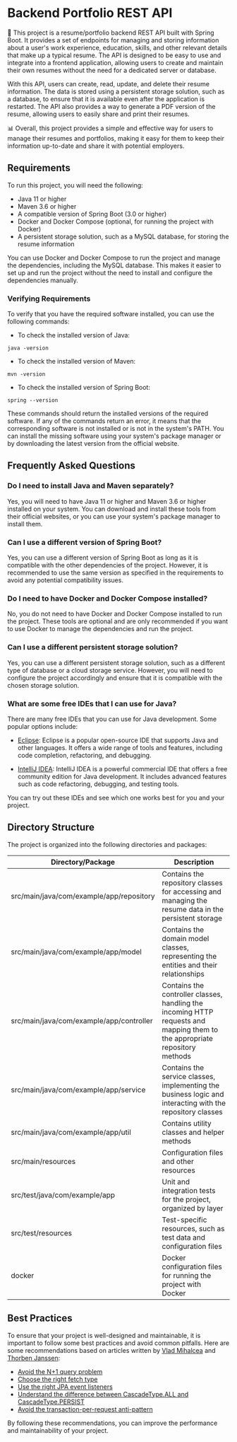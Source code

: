 # Backend Portfolio REST API

📄 This project is a resume/portfolio backend REST API built with Spring Boot. It provides a set of endpoints for managing and storing information about a user's work experience, education, skills, and other relevant details that make up a typical resume. The API is designed to be easy to use and integrate into a frontend application, allowing users to create and maintain their own resumes without the need for a dedicated server or database.

With this API, users can create, read, update, and delete their resume information. The data is stored using a persistent storage solution, such as a database, to ensure that it is available even after the application is restarted. The API also provides a way to generate a PDF version of the resume, allowing users to easily share and print their resumes.

📊 Overall, this project provides a simple and effective way for users to manage their resumes and portfolios, making it easy for them to keep their information up-to-date and share it with potential employers.

## Requirements

To run this project, you will need the following:

- Java 11 or higher
- Maven 3.6 or higher
- A compatible version of Spring Boot (3.0 or higher)
- Docker and Docker Compose (optional, for running the project with Docker)
- A persistent storage solution, such as a MySQL database, for storing the resume information

You can use Docker and Docker Compose to run the project and manage the dependencies, including the MySQL database. This makes it easier to set up and run the project without the need to install and configure the dependencies manually.

### Verifying Requirements

To verify that you have the required software installed, you can use the following commands:

- To check the installed version of Java:

```
java -version
```

- To check the installed version of Maven:

```
mvn -version
```

- To check the installed version of Spring Boot:

```
spring --version
```

These commands should return the installed versions of the required software. If any of the commands return an error, it means that the corresponding software is not installed or is not in the system's PATH. You can install the missing software using your system's package manager or by downloading the latest version from the official website.

## Frequently Asked Questions

### Do I need to install Java and Maven separately?

Yes, you will need to have Java 11 or higher and Maven 3.6 or higher installed on your system. You can download and install these tools from their official websites, or you can use your system's package manager to install them.

### Can I use a different version of Spring Boot?

Yes, you can use a different version of Spring Boot as long as it is compatible with the other dependencies of the project. However, it is recommended to use the same version as specified in the requirements to avoid any potential compatibility issues.

### Do I need to have Docker and Docker Compose installed?

No, you do not need to have Docker and Docker Compose installed to run the project. These tools are optional and are only recommended if you want to use Docker to manage the dependencies and run the project.

### Can I use a different persistent storage solution?

Yes, you can use a different persistent storage solution, such as a different type of database or a cloud storage service. However, you will need to configure the project accordingly and ensure that it is compatible with the chosen storage solution.

### What are some free IDEs that I can use for Java?

There are many free IDEs that you can use for Java development. Some popular options include:

- [Eclipse](https://www.eclipse.org/): Eclipse is a popular open-source IDE that supports Java and other languages. It offers a wide range of tools and features, including code completion, refactoring, and debugging.

- [IntelliJ IDEA](https://www.jetbrains.com/idea/): IntelliJ IDEA is a powerful commercial IDE that offers a free community edition for Java development. It includes advanced features such as code refactoring, debugging, and testing tools.

You can try out these IDEs and see which one works best for you and your project.



## Directory Structure

The project is organized into the following directories and packages:

| Directory/Package | Description |
|-------------------|-------------|
| src/main/java/com/example/app/repository | Contains the repository classes for accessing and managing the resume data in the persistent storage |
| src/main/java/com/example/app/model | Contains the domain model classes, representing the entities and their relationships |
| src/main/java/com/example/app/controller | Contains the controller classes, handling the incoming HTTP requests and mapping them to the appropriate repository methods |
| src/main/java/com/example/app/service | Contains the service classes, implementing the business logic and interacting with the repository classes |
| src/main/java/com/example/app/util | Contains utility classes and helper methods |
| src/main/resources | Configuration files and other resources |
| src/test/java/com/example/app | Unit and integration tests for the project, organized by layer |
| src/test/resources | Test-specific resources, such as test data and configuration files |
| docker | Docker configuration files for running the project with Docker |


## Best Practices

To ensure that your project is well-designed and maintainable, it is important to follow some best practices and avoid common pitfalls. Here are some recommendations based on articles written by [Vlad Mihalcea](https://vladmihalcea.com/) and [Thorben Janssen](https://www.thoughts-on-java.org/):

- [Avoid the N+1 query problem](https://vladmihalcea.com/the-n-plus-1-query-problem/)
- [Choose the right fetch type](https://vladmihalcea.com/jpa-hibernate-fetch-strategies/)
- [Use the right JPA event listeners](https://vladmihalcea.com/jpa-event-listeners/)
- [Understand the difference between CascadeType.ALL and CascadeType.PERSIST](https://www.thoughts-on-java.org/jpa-cascade-type-all-persist-cascadetype-remove/)
- [Avoid the transaction-per-request anti-pattern](https://www.thoughts-on-java.org/transaction-per-request-anti-pattern/)

By following these recommendations, you can improve the performance and maintainability of your project.

